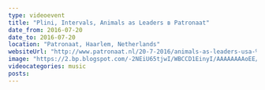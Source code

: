 ```yaml
---
type: videoevent
title: "Plini, Intervals, Animals as Leaders в Patronaat"
date_from: 2016-07-20
date_to: 2016-07-20
location: "Patronaat, Haarlem, Netherlands"
websiteUrl: "http://www.patronaat.nl/20-7-2016/animals-as-leaders-usa-%2b-intervals-can-%2b-plini-aus-"
image: "https://2.bp.blogspot.com/-2NEiU65tjwI/WBCCD1EinyI/AAAAAAAAoEE/l0a4VJe6DBwZgTQlcBucVXJUYI618OHXQCPcB/s1600/dsc02753.picasaweb.jpg"
videocategories: music
posts: 
---
```


